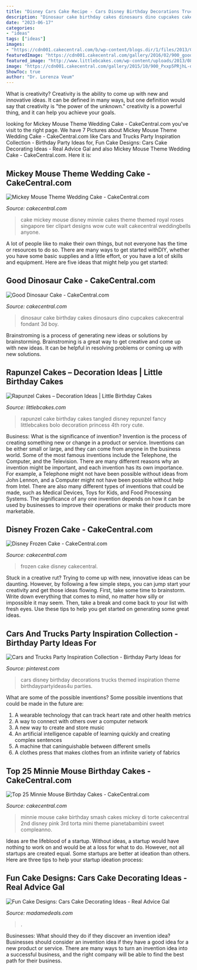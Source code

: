 ```yaml
---
title: "Disney Cars Cake Recipe - Cars Disney Birthday Decorations Trucks Themed Inspiration Theme Birthdaypartyideas4u Parties"
description: "Dinosaur cake birthday cakes dinosaurs dino cupcakes cakecentral fondant 3d boy"
date: "2023-06-17"
categories:
- "ideas"
tags: ["ideas"]
images:
- "https://cdn001.cakecentral.com/b/wp-content/blogs.dir/1/files/2013/03/900_900x900px-LL-0021451b_gallery8187211314936710.jpeg"
featuredImage: "https://cdn001.cakecentral.com/gallery/2016/02/900_good-dinosaur-cake-953918frisu.jpg"
featured_image: "http://www.littlebcakes.com/wp-content/uploads/2013/08/Rapunzel-Cakes.jpg"
image: "https://cdn001.cakecentral.com/gallery/2015/10/900_Pxxp5PRjhL-disney-frozen-cake.jpg"
ShowToc: true
author: "Dr. Lorenza Veum"
---
```



What is creativity?
Creativity is the ability to come up with new and innovative ideas. It can be defined in many ways, but one definition would say that creativity is "the power of the unknown." creativity is a powerful thing, and it can help you achieve your goals.

	

		
looking for Mickey Mouse Theme Wedding Cake - CakeCentral.com you've visit to the right page. We have 7 Pictures about Mickey Mouse Theme Wedding Cake - CakeCentral.com like Cars and Trucks Party Inspiration Collection - Birthday Party Ideas for, Fun Cake Designs: Cars Cake Decorating Ideas - Real Advice Gal and also Mickey Mouse Theme Wedding Cake - CakeCentral.com. Here it is:
		
    
## Mickey Mouse Theme Wedding Cake - CakeCentral.com

<img loading=lazy src="https://cdn001.cakecentral.com/gallery/2015/03/900_624053cf9W_mickey-mouse-theme-wedding-cake.jpg" onerror="this.onerror=null;this.src='https://tse3.mm.bing.net/th?id=OIP.yzxJLehrZL8VhC0o10MKLgHaKm&amp;pid=15.1';" alt="Mickey Mouse Theme Wedding Cake - CakeCentral.com">

_Source: cakecentral.com_

>cake mickey mouse disney minnie cakes theme themed royal roses singapore tier clipart designs wow cute walt cakecentral weddingbells anyone. 

	

A lot of people like to make their own things, but not everyone has the time or resources to do so. There are many ways to get started withDIY, whether you have some basic supplies and a little effort, or you have a lot of skills and equipment. Here are five ideas that might help you get started: 

    
## Good Dinosaur Cake - CakeCentral.com

<img loading=lazy src="https://cdn001.cakecentral.com/gallery/2016/02/900_good-dinosaur-cake-953918frisu.jpg" onerror="this.onerror=null;this.src='https://tse4.mm.bing.net/th?id=OIP.miFmd-CUXDAFQwXeg6PFWwHaKA&amp;pid=15.1';" alt="Good Dinosaur Cake - CakeCentral.com">

_Source: cakecentral.com_

>dinosaur cake birthday cakes dinosaurs dino cupcakes cakecentral fondant 3d boy. 

	

Brainstroming is a process of generating new ideas or solutions by brainstorming. Brainstroming is a great way to get creative and come up with new ideas. It can be helpful in resolving problems or coming up with new solutions.

    
## Rapunzel Cakes – Decoration Ideas | Little Birthday Cakes

<img loading=lazy src="http://www.littlebcakes.com/wp-content/uploads/2013/08/Rapunzel-Cakes.jpg" onerror="this.onerror=null;this.src='https://tse3.mm.bing.net/th?id=OIP.lkv30_yrQuSNxYihLhAUywHaJ4&amp;pid=15.1';" alt="Rapunzel Cakes – Decoration Ideas | Little Birthday Cakes">

_Source: littlebcakes.com_

>rapunzel cake birthday cakes tangled disney repunzel fancy littlebcakes bolo decoration princess 4th rory cute. 

	

Business: What is the significance of invention?
Invention is the process of creating something new or change in a product or service. Inventions can be either small or large, and they can come from anyone in the business world. Some of the most famous inventions include the Telephone, the Computer, and the Television. There are many different reasons why an invention might be important, and each invention has its own importance. For example, a Telephone might not have been possible without ideas from John Lennon, and a Computer might not have been possible without help from Intel. 
There are also many different types of inventions that could be made, such as Medical Devices, Toys for Kids, and Food Processing Systems. The significance of any one invention depends on how it can be used by businesses to improve their operations or make their products more marketable.

    
## Disney Frozen Cake - CakeCentral.com

<img loading=lazy src="https://cdn001.cakecentral.com/gallery/2015/10/900_Pxxp5PRjhL-disney-frozen-cake.jpg" onerror="this.onerror=null;this.src='https://tse2.mm.bing.net/th?id=OIP.6eEj0sWkjo-w4yskkk1OMgHaLI&amp;pid=15.1';" alt="Disney Frozen Cake - CakeCentral.com">

_Source: cakecentral.com_

>frozen cake disney cakecentral. 

	

Stuck in a creative rut? Trying to come up with new, innovative ideas can be daunting. However, by following a few simple steps, you can jump start your creativity and get those ideas flowing. First, take some time to brainstorm. Write down everything that comes to mind, no matter how silly or impossible it may seem. Then, take a break and come back to your list with fresh eyes. Use these tips to help you get started on generating some great ideas.

    
## Cars And Trucks Party Inspiration Collection - Birthday Party Ideas For

<img loading=lazy src="https://i.pinimg.com/736x/f9/f6/80/f9f680b96a9ab6846290ddb462a2159f.jpg" onerror="this.onerror=null;this.src='https://tse2.mm.bing.net/th?id=OIP.HyyUGw6-VDZGIuYqqTMSTgHaLZ&amp;pid=15.1';" alt="Cars and Trucks Party Inspiration Collection - Birthday Party Ideas for">

_Source: pinterest.com_

>cars disney birthday decorations trucks themed inspiration theme birthdaypartyideas4u parties. 

	

What are some of the possible inventions?
Some possible inventions that could be made in the future are: 
1. A wearable technology that can track heart rate and other health metrics 
2. A way to connect with others over a computer network 
3. A new way to create and store music 
4. An artificial intelligence capable of learning quickly and creating complex sentences 
5. A machine that caninguishable between different smells 
6. A clothes press that makes clothes from an infinite variety of fabrics 

    
## Top 25 Minnie Mouse Birthday Cakes - CakeCentral.com

<img loading=lazy src="https://cdn001.cakecentral.com/b/wp-content/blogs.dir/1/files/2013/03/900_900x900px-LL-0021451b_gallery8187211314936710.jpeg" onerror="this.onerror=null;this.src='https://tse2.mm.bing.net/th?id=OIP.Yu2QOxwpNaJv0U0D-3hNwgHaLF&amp;pid=15.1';" alt="Top 25 Minnie Mouse Birthday Cakes - CakeCentral.com">

_Source: cakecentral.com_

>minnie mouse cake birthday smash cakes mickey di torte cakecentral 2nd disney pink 3rd torta mini theme pianetabambini sweet compleanno. 

	

Ideas are the lifeblood of a startup. Without ideas, a startup would have nothing to work on and would be at a loss for what to do. However, not all startups are created equal. Some startups are better at ideation than others. Here are three tips to help your startup ideation process:

    
## Fun Cake Designs: Cars Cake Decorating Ideas - Real Advice Gal

<img loading=lazy src="https://i0.wp.com/realadvicegal.com/wp-content/uploads/2014/03/cars-cake.jpg?fit=350%2C500&amp;ssl=1" onerror="this.onerror=null;this.src='https://tse4.mm.bing.net/th?id=OIP.q047W4Nsafq8wuDwMtH7wAAAAA&amp;pid=15.1';" alt="Fun Cake Designs: Cars Cake Decorating Ideas - Real Advice Gal">

_Source: madamedeals.com_

>. 

	

Businesses: What should they do if they discover an invention idea?
Businesses should consider an invention idea if they have a good idea for a new product or service. There are many ways to turn an invention idea into a successful business, and the right company will be able to find the best path for their business.

